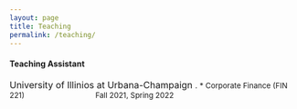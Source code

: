 ```yaml
---
layout: page
title: Teaching
permalink: /teaching/
---
```


#### Teaching Assistant <br>
<font size="3"> University of Illinios at Urbana-Champaign </font>. 
<font size="2"> * Corporate Finance (FIN 221) &emsp;&emsp;&emsp;&emsp;&emsp;&emsp;&emsp;&emsp;&emsp; Fall 2021, Spring 2022 </font>
